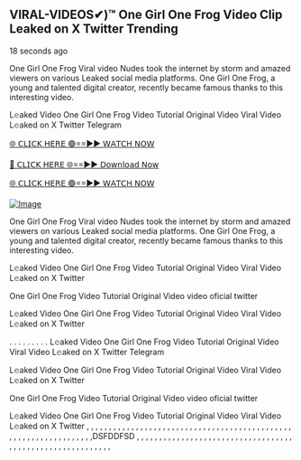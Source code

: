 ## VIRAL-VIDEOS✔)™ One Girl One Frog Video Clip Leaked on X Twitter Trending

18 seconds ago

One Girl One Frog Viral video Nudes took the internet by storm and amazed viewers on various Leaked social media platforms. One Girl One Frog, a young and talented digital creator, recently became famous thanks to this interesting video.

L𝚎aked Video One Girl One Frog Video Tutorial Original Video Viral Video L𝚎aked on X Twitter Telegram

[🌐 𝖢𝖫𝖨𝖢𝖪 𝖧𝖤𝖱𝖤 🟢==►► 𝖶𝖠𝖳𝖢𝖧 𝖭𝖮𝖶](https://3-tanei-pinik.blogspot.com/2025/02/viral-video.html)

[🔴 𝖢𝖫𝖨𝖢𝖪 𝖧𝖤𝖱𝖤 🌐==►► 𝖣𝗈𝗐𝗇𝗅𝗈𝖺𝖽 𝖭𝗈𝗐](https://3-tanei-pinik.blogspot.com/2025/02/viral-video.html)

[🌐 𝖢𝖫𝖨𝖢𝖪 𝖧𝖤𝖱𝖤 🟢==►► 𝖶𝖠𝖳𝖢𝖧 𝖭𝖮𝖶](https://3-tanei-pinik.blogspot.com/2025/02/viral-video.html)

[![Image](https://github.com/user-attachments/assets/ff3b7bd4-415c-4ca3-a6c8-b1f096193c29)](https://3-tanei-pinik.blogspot.com/2025/02/viral-video.html)

One Girl One Frog Viral video Nudes took the internet by storm and amazed viewers on various Leaked social media platforms. One Girl One Frog, a young and talented digital creator, recently became famous thanks to this interesting video.

L𝚎aked Video One Girl One Frog Video Tutorial Original Video Viral Video L𝚎aked on X Twitter

One Girl One Frog Video Tutorial Original Video video oficial twitter

L𝚎aked Video One Girl One Frog Video Tutorial Original Video Viral Video L𝚎aked on X Twitter

. . . . . . . . . L𝚎aked Video One Girl One Frog Video Tutorial Original Video Viral Video L𝚎aked on X Twitter Telegram

L𝚎aked Video One Girl One Frog Video Tutorial Original Video Viral Video L𝚎aked on X Twitter

One Girl One Frog Video Tutorial Original Video video oficial twitter

L𝚎aked Video One Girl One Frog Video Tutorial Original Video Viral Video L𝚎aked on X Twitter , , , , , , , , , , , , , , , , , , , , , , , , , , , , , , , , , , , , , , , , , , , , , , , , , , , , , , , , , , ,
,
,
,
,
,
,DSFDDFSD
,
,
,
,
,
,
,
,
,
,
,
,
,
,
,
,
,
,
,
,
,
,
,
,
,
,
,
,
,
,
,
,
,
,
,
,
,
,
,
,
,
,
,
,
,
,
,
,
,
,
,
,
,
,
,
,
,
,
